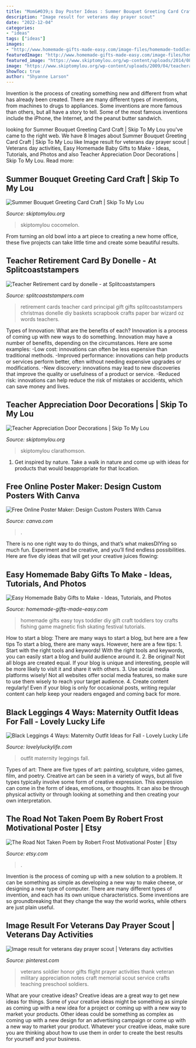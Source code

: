 ```yaml
---
title: "Mom&#039;s Day Poster Ideas : Summer Bouquet Greeting Card Craft"
description: "Image result for veterans day prayer scout"
date: "2022-12-04"
categories:
- "ideas"
tags: ["ideas"]
images:
- "http://www.homemade-gifts-made-easy.com/image-files/homemade-toddler-toys-montage-800x1299.jpg"
featuredImage: "http://www.homemade-gifts-made-easy.com/image-files/homemade-toddler-toys-montage-800x1299.jpg"
featured_image: "https://www.skiptomylou.org/wp-content/uploads/2014/08/Kids-birthday-card-craft-ideas-1.jpg"
image: "https://www.skiptomylou.org/wp-content/uploads/2009/04/teacherappreciationdoor6.jpg"
ShowToc: true
author: "Shyanne Larson"
---
```



Invention is the process of creating something new and different from what has already been created. There are many different types of inventions, from machines to drugs to appliances. Some inventions are more famous than others, but all have a story to tell. Some of the most famous inventions include the iPhone, the Internet, and the peanut butter sandwich.

	

		
looking for Summer Bouquet Greeting Card Craft | Skip To My Lou you've came to the right web. We have 8 Images about Summer Bouquet Greeting Card Craft | Skip To My Lou like Image result for veterans day prayer scout | Veterans day activities, Easy Homemade Baby Gifts to Make - Ideas, Tutorials, and Photos and also Teacher Appreciation Door Decorations | Skip To My Lou. Read more:
		
    
## Summer Bouquet Greeting Card Craft | Skip To My Lou

<img loading=lazy src="https://www.skiptomylou.org/wp-content/uploads/2014/08/Kids-birthday-card-craft-ideas-1.jpg" onerror="this.onerror=null;this.src='https://tse2.mm.bing.net/th?id=OIP.8zra5fBs8qwBDKjpht9NUQHaJ5&amp;pid=15.1';" alt="Summer Bouquet Greeting Card Craft | Skip To My Lou">

_Source: skiptomylou.org_

>skiptomylou cocomelon. 

	

From turning an old bowl into a art piece to creating a new home office, these five projects can take little time and create some beautiful results.

    
## Teacher Retirement Card By Donelle - At Splitcoaststampers

<img loading=lazy src="http://images.splitcoaststampers.com/data/gallery/500/2010/05/17/DSC01742_by_donelle.JPG" onerror="this.onerror=null;this.src='https://tse4.mm.bing.net/th?id=OIP.JpaG1_E0kayF9KeZbGtzAQHaJ4&amp;pid=15.1';" alt="Teacher Retirement card by donelle - at Splitcoaststampers">

_Source: splitcoaststampers.com_

>retirement cards teacher card principal gift gifts splitcoaststampers christmas donelle diy baskets scrapbook crafts paper bar wizard oz words teachers. 

	

Types of Innovation: What are the benefits of each?
Innovation is a process of coming up with new ways to do something. Innovation may have a number of benefits, depending on the circumstances. Here are some examples: 
-Low cost: innovations can often be less expensive than traditional methods.
-Improved performance: innovations can help products or services perform better, often without needing expensive upgrades or modifications.
-New discovery: innovations may lead to new discoveries that improve the quality or usefulness of a product or service.
-Reduced risk: innovations can help reduce the risk of mistakes or accidents, which can save money and lives.

    
## Teacher Appreciation Door Decorations | Skip To My Lou

<img loading=lazy src="https://www.skiptomylou.org/wp-content/uploads/2009/04/teacherappreciationdoor6.jpg" onerror="this.onerror=null;this.src='https://tse1.mm.bing.net/th?id=OIP.e7cTy04_XG_Wo9qRiRgN3wAAAA&amp;pid=15.1';" alt="Teacher Appreciation Door Decorations | Skip To My Lou">

_Source: skiptomylou.org_

>skiptomylou clarathomson. 

	

1. Get inspired by nature. Take a walk in nature and come up with ideas for products that would beappropriate for that location.

    
## Free Online Poster Maker: Design Custom Posters With Canva

<img loading=lazy src="https://about.canva.com/wp-content/uploads/sites/3/2015/01/advertising_poster.png" onerror="this.onerror=null;this.src='https://tse3.mm.bing.net/th?id=OIP.6BveutPV0hG5yQZLc2XpwQHaKe&amp;pid=15.1';" alt="Free Online Poster Maker: Design Custom Posters With Canva">

_Source: canva.com_

>. 

	

There is no one right way to do things, and that’s what makesDIYing so much fun. Experiment and be creative, and you’ll find endless possibilities. Here are five diy ideas that will get your creative juices flowing:

    
## Easy Homemade Baby Gifts To Make - Ideas, Tutorials, And Photos

<img loading=lazy src="http://www.homemade-gifts-made-easy.com/image-files/homemade-toddler-toys-montage-800x1299.jpg" onerror="this.onerror=null;this.src='https://tse2.mm.bing.net/th?id=OIP.scl-Afj7IbPx8fB6StctZwHaMB&amp;pid=15.1';" alt="Easy Homemade Baby Gifts to Make - Ideas, Tutorials, and Photos">

_Source: homemade-gifts-made-easy.com_

>homemade gifts easy toys toddler diy gift craft toddlers toy crafts fishing game magnetic fish skating festival tutorials. 

	

How to start a blog: There are many ways to start a blog, but here are a few tips
To start a blog, there are many ways. However, here are a few tips: 1. Start with the right tools and keywords! With the right tools and keywords, you can easily start a blog and build audience around it. 2. Be original! Not all blogs are created equal. If your blog is unique and interesting, people will be more likely to visit it and share it with others. 3. Use social media platforms wisely! Not all websites offer social media features, so make sure to use them wisely to reach your target audience. 4. Create content regularly! Even if your blog is only for occasional posts, writing regular content can help keep your readers engaged and coming back for more.

    
## Black Leggings 4 Ways: Maternity Outfit Ideas For Fall - Lovely Lucky Life

<img loading=lazy src="https://www.lovelyluckylife.com/wp-content/uploads/2019/10/IMG_0058.jpg" onerror="this.onerror=null;this.src='https://tse4.mm.bing.net/th?id=OIP.Bb5qktgGwE9hyyjQ-FWjLgHaJ4&amp;pid=15.1';" alt="Black Leggings 4 Ways: Maternity Outfit Ideas for Fall - Lovely Lucky Life">

_Source: lovelyluckylife.com_

>outfit maternity leggings fall. 

	

Types of art: There are five types of art: painting, sculpture, video games, film, and poetry.
Creative art can be seen in a variety of ways, but all five types typically involve some form of creative expression. This expression can come in the form of ideas, emotions, or thoughts. It can also be through physical activity or through looking at something and then creating your own interpretation.

    
## The Road Not Taken Poem By Robert Frost Motivational Poster | Etsy

<img loading=lazy src="https://i.etsystatic.com/10857225/r/il/0903ff/2646563830/il_1588xN.2646563830_pc6c.jpg" onerror="this.onerror=null;this.src='https://tse1.mm.bing.net/th?id=OIP.xADpTwRCK7nudwbIxgZAdgHaK0&amp;pid=15.1';" alt="The Road Not Taken Poem by Robert Frost Motivational Poster | Etsy">

_Source: etsy.com_

>. 

	

Invention is the process of coming up with a new solution to a problem. It can be something as simple as developing a new way to make cheese, or designing a new type of computer. There are many different types of invention, and each has its own unique characteristics. Some inventions are so groundbreaking that they change the way the world works, while others are just plain useful.

    
## Image Result For Veterans Day Prayer Scout | Veterans Day Activities

<img loading=lazy src="https://i.pinimg.com/736x/4f/80/17/4f8017fb01a97b7488fb8459990621ab.jpg" onerror="this.onerror=null;this.src='https://tse3.mm.bing.net/th?id=OIP.pdooCrv21Z6WSo7D7_nbXQAAAA&amp;pid=15.1';" alt="Image result for veterans day prayer scout | Veterans day activities">

_Source: pinterest.com_

>veterans soldier honor gifts flight prayer activities thank veteran military appreciation notes craft memorial scout service crafts teaching preschool soldiers. 

	

What are your creative ideas?
Creative ideas are a great way to get new ideas for things. Some of your creative ideas might be something as simple as coming up with a new idea for a project or coming up with a new way to market your products. Other ideas could be something as complex as coming up with a new design for an advertising campaign or come up with a new way to market your product. Whatever your creative ideas, make sure you are thinking about how to use them in order to create the best results for yourself and your business.

